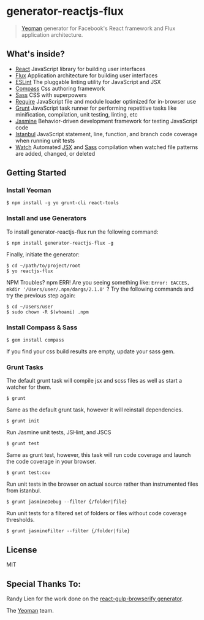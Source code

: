 # generator-reactjs-flux

> [Yeoman](http://yeoman.io) generator for Facebook's React framework and Flux application architecture.

## What's inside?

* [React](http://facebook.github.io/react/) JavaScript library for building user interfaces
* [Flux](https://facebook.github.io/flux/) Application architecture for building user interfaces
* [ESLint](http://eslint.org/) The pluggable linting utility for JavaScript and JSX
* [Compass](http://compass-style.org/) Css authoring framework
* [Sass](http://sass-lang.com/) CSS with superpowers
* [Require](http://requirejs.org/) JavaScript file and module loader optimized for in-browser use
* [Grunt](http://gruntjs.com/) JavaScript task runner for performing repetitive tasks like minification, compilation, unit testing, linting, etc
* [Jasmine](http://jasmine.github.io/2.2/introduction.html) Behavior-driven development framework for testing JavaScript code
* [Istanbul](https://github.com/gotwarlost/istanbul) JavaScript statement, line, function, and branch code coverage when running unit tests
* [Watch](https://github.com/gruntjs/grunt-contrib-watch) Automated [JSX](http://facebook.github.io/react/docs/jsx-in-depth.html)
and [Sass](http://sass-lang.com/) compilation when watched file patterns are added, changed, or deleted

## Getting Started

### Install Yeoman

```
$ npm install -g yo grunt-cli react-tools
```

### Install and use Generators

To install generator-reactjs-flux run the following command:

```
$ npm install generator-reactjs-flux -g
```

Finally, initiate the generator:

```
$ cd ~/path/to/project/root
$ yo reactjs-flux
```

NPM Troubles? npm ERR! Are you seeing something like: `Error: EACCES, mkdir '/Users/user/.npm/dargs/2.1.0'` ?
Try the following commands and try the previous step again:

```
$ cd ~/Users/user
$ sudo chown -R $(whoami) .npm
```

### Install Compass & Sass

```
$ gem install compass
```

If you find your css build results are empty, update your sass gem.

### Grunt Tasks

The default grunt task will compile jsx and scss files as well as start a watcher for them.

```
$ grunt
```

Same as the default grunt task, however it will reinstall dependencies.

```
$ grunt init
```

Run Jasmine unit tests, JSHint, and JSCS

```
$ grunt test
```

Same as grunt test, however, this task will run code coverage and launch the code coverage in your browser.

```
$ grunt test:cov
```

Run unit tests in the browser on actual source rather than instrumented files from istanbul.

```
$ grunt jasmineDebug --filter {/folder|file}
```

Run unit tests for a filtered set of folders or files without code coverage thresholds.

```
$ grunt jasmineFilter --filter {/folder|file}
```

## License

MIT

## Special Thanks To:

Randy Lien for the work done on the [react-gulp-browserify generator](https://github.com/randylien/generator-react-gulp-browserify).

The [Yeoman](http://yeoman.io) team.
